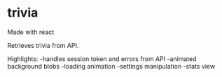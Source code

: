 # trivia

Made with react

Retrieves trivia from API.

Highlights:
-handles session token and errors from API
-animated background blobs
-loading animation
-settings manipulation
-stats view 